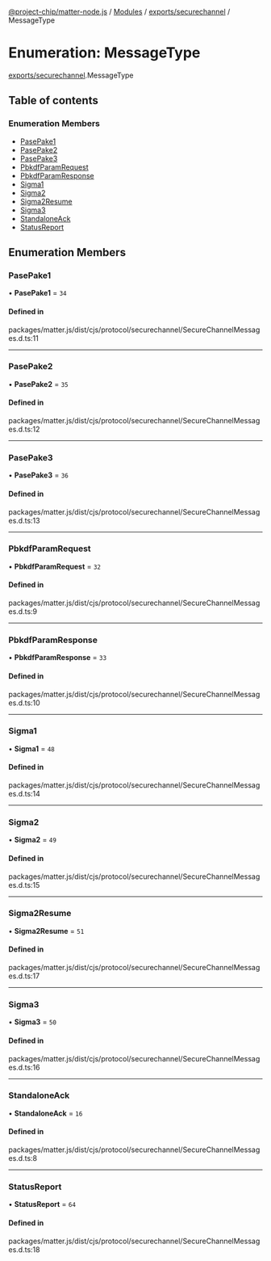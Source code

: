 [@project-chip/matter-node.js](../README.md) / [Modules](../modules.md) / [exports/securechannel](../modules/exports_securechannel.md) / MessageType

# Enumeration: MessageType

[exports/securechannel](../modules/exports_securechannel.md).MessageType

## Table of contents

### Enumeration Members

- [PasePake1](exports_securechannel.MessageType.md#pasepake1)
- [PasePake2](exports_securechannel.MessageType.md#pasepake2)
- [PasePake3](exports_securechannel.MessageType.md#pasepake3)
- [PbkdfParamRequest](exports_securechannel.MessageType.md#pbkdfparamrequest)
- [PbkdfParamResponse](exports_securechannel.MessageType.md#pbkdfparamresponse)
- [Sigma1](exports_securechannel.MessageType.md#sigma1)
- [Sigma2](exports_securechannel.MessageType.md#sigma2)
- [Sigma2Resume](exports_securechannel.MessageType.md#sigma2resume)
- [Sigma3](exports_securechannel.MessageType.md#sigma3)
- [StandaloneAck](exports_securechannel.MessageType.md#standaloneack)
- [StatusReport](exports_securechannel.MessageType.md#statusreport)

## Enumeration Members

### PasePake1

• **PasePake1** = ``34``

#### Defined in

packages/matter.js/dist/cjs/protocol/securechannel/SecureChannelMessages.d.ts:11

___

### PasePake2

• **PasePake2** = ``35``

#### Defined in

packages/matter.js/dist/cjs/protocol/securechannel/SecureChannelMessages.d.ts:12

___

### PasePake3

• **PasePake3** = ``36``

#### Defined in

packages/matter.js/dist/cjs/protocol/securechannel/SecureChannelMessages.d.ts:13

___

### PbkdfParamRequest

• **PbkdfParamRequest** = ``32``

#### Defined in

packages/matter.js/dist/cjs/protocol/securechannel/SecureChannelMessages.d.ts:9

___

### PbkdfParamResponse

• **PbkdfParamResponse** = ``33``

#### Defined in

packages/matter.js/dist/cjs/protocol/securechannel/SecureChannelMessages.d.ts:10

___

### Sigma1

• **Sigma1** = ``48``

#### Defined in

packages/matter.js/dist/cjs/protocol/securechannel/SecureChannelMessages.d.ts:14

___

### Sigma2

• **Sigma2** = ``49``

#### Defined in

packages/matter.js/dist/cjs/protocol/securechannel/SecureChannelMessages.d.ts:15

___

### Sigma2Resume

• **Sigma2Resume** = ``51``

#### Defined in

packages/matter.js/dist/cjs/protocol/securechannel/SecureChannelMessages.d.ts:17

___

### Sigma3

• **Sigma3** = ``50``

#### Defined in

packages/matter.js/dist/cjs/protocol/securechannel/SecureChannelMessages.d.ts:16

___

### StandaloneAck

• **StandaloneAck** = ``16``

#### Defined in

packages/matter.js/dist/cjs/protocol/securechannel/SecureChannelMessages.d.ts:8

___

### StatusReport

• **StatusReport** = ``64``

#### Defined in

packages/matter.js/dist/cjs/protocol/securechannel/SecureChannelMessages.d.ts:18
